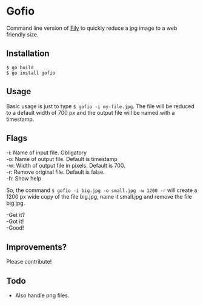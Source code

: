 # Gofio

Command line version of [Fily]("https://github.com/hfogelberg/fily") to quickly reduce a jpg image to a web friendly size.

## Installation
````
$ go build
$ go install gofio
````

## Usage
Basic usage is just to type `$ gofio -i my-file.jpg`. The file will be reduced to a default width of 700 px and the output file will be named with a timestamp.

## Flags
-i: Name of input file. Obligatory<br>
-o: Name of output file. Default is timestamp<br>
-w: Width of output file in pixels. Default is 700.<br>
-r: Remove original file. Default is false.<br>
-h: Show help<br>

So, the command `$ gofio -i big.jpg -o small.jpg -w 1200 -r` will create a 1200 px wide copy of the file big.jpg, name it small.jpg and remove the file big.jpg. 

-Get it?<br>
-Got it!<br>
-Good!<br>

## Improvements?
Please contribute!

## Todo
- Also handle png files.
